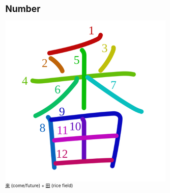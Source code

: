 # Number
![756a](Kanji/kanji-colorize/756a.svg)
[来](Kanji/kanji-dict/来.md) (come/future) + [田](Kanji/kanji-dict/田.md) (rice field) 
